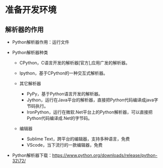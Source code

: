 # 准备开发环境

## 解析器的作用

- Python解析器作用：运行文件

- Python解析器种类
    - CPython，C语言开发的解析器[官方],应用广发的解析器。
    - Ipython，基于CPython的一种交互式解析器。
    - 其它解析器
        - PyPy，基于Python语言开发的解析器。
        - Jython，运行在Java平台的解析器，直接把Python代码编译成java字节码执行。
        - IronPython，运行在微软.Net平台上的Python解析器，可以直接把Python代码编译成.Net的字节码。
    
    - 编辑器
        - Sublime Text，跨平台的编辑器，支持多种语言，免费
        - VScode，当下流行的一款编辑器，免费

- Python解析器下载：https://www.python.org/downloads/release/python-32\72/

